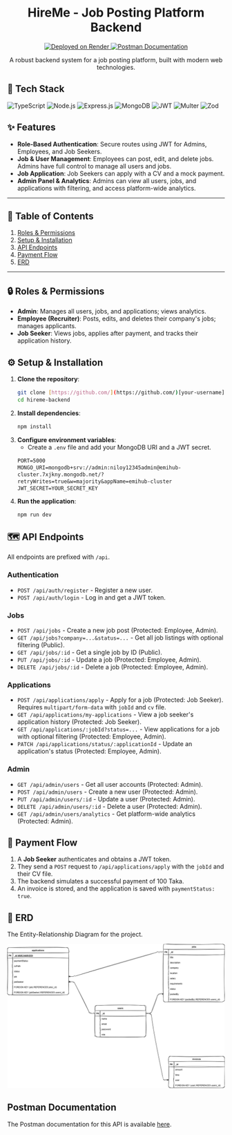 <h1 align="center">HireMe - Job Posting Platform Backend</h1>

<p align="center">
  <a href="https://hireme-4pqk.onrender.com">
    <img src="https://img.shields.io/badge/Deployed%20on-Render-464A57?style=for-the-badge&logo=render" alt="Deployed on Render">
  </a>
  <a href="https://documenter.getpostman.com/view/46559868/2sB3BGFpD5">
    <img src="https://img.shields.io/badge/Postman-Documentation-F86D22?style=for-the-badge&logo=postman" alt="Postman Documentation">
  </a>
</p>

<p align="center">
  A robust backend system for a job posting platform, built with modern web technologies.
</p>

## 🚀 Tech Stack

<p>
  <img src="https://img.shields.io/badge/TypeScript-007ACC?style=for-the-badge&logo=typescript&logoColor=white" alt="TypeScript">
  <img src="https://img.shields.io/badge/Node.js-339933?style=for-the-badge&logo=nodedotjs&logoColor=white" alt="Node.js">
  <img src="https://img.shields.io/badge/Express.js-000000?style=for-the-badge&logo=express&logoColor=white" alt="Express.js">
  <img src="https://img.shields.io/badge/MongoDB-47A248?style=for-the-badge&logo=mongodb&logoColor=white" alt="MongoDB">
  <img src="https://img.shields.io/badge/JWT-000000?style=for-the-badge&logo=jsonwebtokens&logoColor=white" alt="JWT">
  <img src="https://img.ios/badge/Multer-white?style=for-the-badge&logo=multer" alt="Multer">
  <img src="https://img.shields.io/badge/Zod-367CFF?style=for-the-badge&logo=zod&logoColor=white" alt="Zod">
</p>

## ✨ Features

-   **Role-Based Authentication**: Secure routes using JWT for Admins, Employees, and Job Seekers.
-   **Job & User Management**: Employees can post, edit, and delete jobs. Admins have full control to manage all users and jobs.
-   **Job Application**: Job Seekers can apply with a CV and a mock payment.
-   **Admin Panel & Analytics**: Admins can view all users, jobs, and applications with filtering, and access platform-wide analytics.

---

## 📌 Table of Contents

1.  [Roles & Permissions](#-roles--permissions)
2.  [Setup & Installation](#-setup--installation)
3.  [API Endpoints](#-api-endpoints)
4.  [Payment Flow](#-payment-flow)
5.  [ERD](#-erd)

---

## 🔒 Roles & Permissions

-   **Admin**: Manages all users, jobs, and applications; views analytics.
-   **Employee (Recruiter)**: Posts, edits, and deletes their company's jobs; manages applicants.
-   **Job Seeker**: Views jobs, applies after payment, and tracks their application history.

## ⚙️ Setup & Installation

1.  **Clone the repository**:
    ```bash
    git clone [https://github.com/](https://github.com/)[your-username]/hireme-backend.git
    cd hireme-backend
    ```
2.  **Install dependencies**:
    ```bash
    npm install
    ```
3.  **Configure environment variables**:
    -   Create a `.env` file and add your MongoDB URI and a JWT secret.
    ```env
    PORT=5000
    MONGO_URI=mongodb+srv://admin:niloy12345admin@emihub-cluster.7xjkny.mongodb.net/?retryWrites=true&w=majority&appName=emihub-cluster
    JWT_SECRET=YOUR_SECRET_KEY
    ```
4.  **Run the application**:
    ```bash
    npm run dev
    ```

## 🗺️ API Endpoints

All endpoints are prefixed with `/api`.

### Authentication
-   `POST /api/auth/register` - Register a new user.
-   `POST /api/auth/login` - Log in and get a JWT token.

### Jobs
-   `POST /api/jobs` - Create a new job post (Protected: Employee, Admin).
-   `GET /api/jobs?company=...&status=...` - Get all job listings with optional filtering (Public).
-   `GET /api/jobs/:id` - Get a single job by ID (Public).
-   `PUT /api/jobs/:id` - Update a job (Protected: Employee, Admin).
-   `DELETE /api/jobs/:id` - Delete a job (Protected: Employee, Admin).

### Applications
-   `POST /api/applications/apply` - Apply for a job (Protected: Job Seeker). Requires `multipart/form-data` with `jobId` and `cv` file.
-   `GET /api/applications/my-applications` - View a job seeker's application history (Protected: Job Seeker).
-   `GET /api/applications/:jobId?status=...` - View applications for a job with optional filtering (Protected: Employee, Admin).
-   `PATCH /api/applications/status/:applicationId` - Update an application's status (Protected: Employee, Admin).

### Admin
-   `GET /api/admin/users` - Get all user accounts (Protected: Admin).
-   `POST /api/admin/users` - Create a new user (Protected: Admin).
-   `PUT /api/admin/users/:id` - Update a user (Protected: Admin).
-   `DELETE /api/admin/users/:id` - Delete a user (Protected: Admin).
-   `GET /api/admin/users/analytics` - Get platform-wide analytics (Protected: Admin).

## 💸 Payment Flow

1.  A **Job Seeker** authenticates and obtains a JWT token.
2.  They send a `POST` request to `/api/applications/apply` with the `jobId` and their CV file.
3.  The backend simulates a successful payment of 100 Taka.
4.  An invoice is stored, and the application is saved with `paymentStatus: true`.

## 📐 ERD

The Entity-Relationship Diagram for the project.

![ERD Image](ERD/HireMe-ERD.jpg)

## Postman Documentation

The Postman documentation for this API is available [here](https://documenter.getpostman.com/view/46559868/2sB3BGFpD5).

